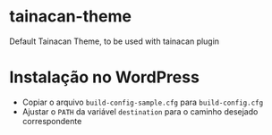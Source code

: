# tainacan-theme
Default Tainacan Theme, to be used with tainacan plugin


# Instalação no WordPress
- Copiar o arquivo `build-config-sample.cfg` para `build-config.cfg`
- Ajustar o `PATH` da variável `destination` para o caminho desejado correspondente
